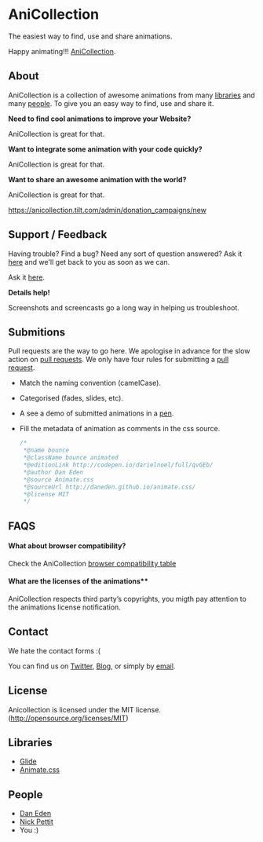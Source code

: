 # AniCollection

The easiest way to find, use and share animations.

Happy animating!!! [AniCollection](http://anicollection.github.io).

## About

AniCollection is a collection of awesome animations from many [libraries](https://github.com/anicollection/anicollection#libraries) and many [people](https://github.com/anicollection/anicollection#people). To give you an easy way to find, use and share it.

**Need to find cool animations to improve your Website?**

AniCollection is great for that.

**Want to integrate some animation with your code quickly?**

AniCollection is great for that.

**Want to share an awesome animation with the world?**

AniCollection is great for that.

https://anicollection.tilt.com/admin/donation_campaigns/new

## Support / Feedback

Having trouble? Find a bug? Need any sort of question answered? Ask it [here](https://github.com/anicollection/anicollection/issues) and we'll get back to you as soon as we can.

Ask it [here](https://github.com/anicollection/anicollection/issues).

**Details help!**

Screenshots and screencasts go a long way in helping us troubleshoot.

## Submitions

Pull requests are the way to go here. We apologise in advance for the slow action on [pull requests](https://github.com/anicollection/anicollection/pulls). We only have four rules for submitting a [pull request](https://github.com/anicollection/anicollection/pulls).

- Match the naming convention (camelCase).
- Categorised (fades, slides, etc).
- A see a demo of submitted animations in a [pen](http://codepen.io).
- Fill the metadata of animation as comments in the css source.

  ```css
  /*
   *@name bounce
   *@className bounce animated
   *@editionLink http://codepen.io/darielnoel/full/qvGEb/
   *@author Dan Eden
   *@source Animate.css
   *@sourceUrl http://daneden.github.io/animate.css/
   *@license MIT
   */
  ```

## FAQS

#### What about browser compatibility?

Check the AniCollection [browser compatibility table](https://github.com/anicollection/anicollection/wiki/Browser-Compatibility)

#### What are the licenses of the animations**

AniCollection respects third party’s copyrights, you migth pay attention to the animations license notification.

## Contact

We hate the contact forms :(

You can find us on [Twitter](https://twitter.com/dariel_noel), [Blog](http://darielnoel.github.io/), or simply by [email](mailto:darielnoel@gmail.com).

## License

Anicollection is licensed under the MIT license. (http://opensource.org/licenses/MIT)

## Libraries

- [Glide](https://github.com/nickpettit/glide)
- [Animate.css](http://daneden.github.io/animate.css/)


## People

- [Dan Eden](http://daneden.me/)
- [Nick Pettit](http://nickpettit.com/)
- You :)


